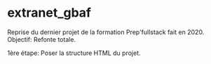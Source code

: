 # extranet_gbaf
 Reprise du dernier projet de la formation Prep'fullstack fait en 2020. Objectif: Refonte totale.

 1ère étape: Poser la structure HTML du projet.
